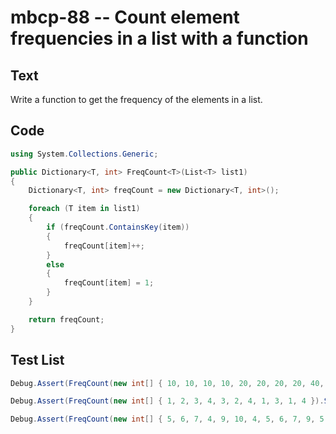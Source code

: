 # mbcp-88 -- Count element frequencies in a list with a function

## Text

Write a function to get the frequency of the elements in a list.

## Code

```csharp
using System.Collections.Generic;

public Dictionary<T, int> FreqCount<T>(List<T> list1)
{
    Dictionary<T, int> freqCount = new Dictionary<T, int>();

    foreach (T item in list1)
    {
        if (freqCount.ContainsKey(item))
        {
            freqCount[item]++;
        }
        else
        {
            freqCount[item] = 1;
        }
    }

    return freqCount;
}
```

## Test List

```csharp
Debug.Assert(FreqCount(new int[] { 10, 10, 10, 10, 20, 20, 20, 20, 40, 40, 50, 50, 30 }).SequenceEqual(new Dictionary<int, int> { { 10, 4 }, { 20, 4 }, { 40, 2 }, { 50, 2 }, { 30, 1 } }));
```

```csharp
Debug.Assert(FreqCount(new int[] { 1, 2, 3, 4, 3, 2, 4, 1, 3, 1, 4 }).SequenceEqual(new Dictionary<int, int> { { 1, 3 }, { 2, 2 }, { 3, 3 }, { 4, 3 } }));
```

```csharp
Debug.Assert(FreqCount(new int[] { 5, 6, 7, 4, 9, 10, 4, 5, 6, 7, 9, 5 }).SequenceEqual(new Dictionary<int, int> { { 10, 1 }, { 5, 3 }, { 6, 2 }, { 7, 2 }, { 4, 2 }, { 9, 2 } }));
```
